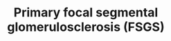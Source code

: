 ---
annotations:
- id: PW:0000301
  parent: disease pathway
  type: Pathway Ontology
  value: kidney failure pathway
- id: CL:1001005
  parent: native cell
  type: Cell Type Ontology
  value: glomerular capillary endothelial cell
- id: PW:0000301
  parent: disease pathway
  type: Pathway Ontology
  value: kidney failure pathway
- id: CL:1001005
  parent: native cell
  type: Cell Type Ontology
  value: glomerular capillary endothelial cell
- id: CL:1001005
  parent: native cell
  type: Cell Type Ontology
  value: glomerular capillary endothelial cell
authors:
- DMicael
- MaintBot
- Egonw
- Mkutmon
- Maxvanson
- DeSl
- Eweitz
description: Primary or idiopathic focal segmental glomerulosclerosis (FSGS) a cause
  of nephrotic syndrome in children and adolescents, as well as an important cause
  of end stage renal disease in adults. FSGS is mainly associated with foot process
  effacement, proliferation of mesangial, endothelial and epithelial cells in the
  early stages followed by collapse of glomerular capillaries leading to scarring.
  It may lead to dramatic manifestations such as proteinuria, hypoaluminemia, and
  hypertension. Also, there are many inheritable genetic abnormalities that can cause
  podocyte damage of FSGS caused by mutations in proteins that are important for podocyte
  function. The genes include CD2AP, MYO1E, WNT1, and LAMB2. On the far left, the
  diagram illustrates molecular interactions between a normal podocyte and matrix
  interactions. ACTN4 and SYNPO and DAG1 interacting with AGRN associate with the
  actin cytoskeleton; these actin associated proteins might play a role in maintaining
  podocyte and GBM architecture. DAG1 binds to UTRN, which in turn binds an actin
  filament, thus completing the link between the actin-based cytoskeleton and the
  extracellular matrix. Podocyte foot processes are anchored to the glomerular basement
  membrane (GBM) via ITGB1 and ITGA3 integrin complex and DAG1-UTRN complex. Transmembrane
  proteins such as LAMA5 and CD151 bind to ITGB1 and ITGA3, respectively. The intracellular
  integrins combine with cytoskeletal via intermediates which include TLN1, VCL, and
  PAX complex and the ILK, PARVA, and LIMS1 complex. (Guanghua Hu et. al 2013 - Biomedicine
  and Aging Pathology vol 3) Upon primary podocyte injury, there are multiple pathways
  involved in podocyte injury. "Sustaining NPHS1 and phosphorylation might contribute
  to both anti-apoptotic signaling and actin polymerization. The CD80 pathway may
  be targeted by TLR4 or blocking the binding of B7-1 to slit diaphragm structure
  proteins such as KIRREL2/3. PLAUR could be inhibited by interfering with binding
  of PLAUR and ITGAV/B3 integrin, inhibiting ITGB3 integrin activation, or inhibiting
  binding of ITGAV/B3 integrin to VTN. The notch pathway can be targeted by interfering
  with its upstream activation by blocking the TGF-Î²1 effect, inhibiting Î³-secretase,
  which is required for proteolytic receptor activation, or interfering with target
  gene transcription." (Reiser J. et al 2010 - Kidney Int vol 77) Post podocyte development,
  increased activation of NOTCH1 and WNT/CTNNB1 activities contribute to glomerulosclerosis.
  Expression of JAG1 on the ligand-expressing cell induces proteolytic cleavage of
  the Notch receptor on the signal-receiving cell, releasing the NOTCH1. DKK1 inhibits
  WNT1 binding to LRP5/6. By inhibiting the destruction of CTNNB1, CTNNB1 is stablilized.
  "The CTSL pathway could be targeted by specifically inhibiting CTSL expression or
  activity, shifting the equilibrium of SYNPO toward the phosphorylated form by inhibiting
  calcineurin-mediated dephosphorylation or enhancing PKA or CAMK2B-mediated phosphorylation,
  protecting SYNPO and DNM1 by compounds that bind to the CTSL cleavage site, or delivering
  cleavage-resistant SYNPO and DNM1 mutants." (Reiser J. et al 2010 - Kidney Int vol
  77) The destruction of podocyte's cytoskeleton architecture leads to lose of normal
  podocyte epitopes such as VIM, SYNPO, and WT1, and lose of cyclin-dependent kinase
  inhibitors CDKN1C and CDKN1B. Also, podocytes acquire proliferation of CDKN1A. This
  leads to podocytopenia which have been shown to cause primary FSGS and then followed
  by end-stage renal disease (ESRD). FSGS is also induced by microRNA-193a and its
  downregulation of WT1, destroying podocyte foot processes. There is insufficient
  evidence that segmental glomerular lesions can be caused by other drugs or toxins,
  apart from some used experimentally such as doxorubicin and puromycin aminonucleoside.  Treatments
  such as steroids, high-dose cyclosporine, ritxuximab can reduce proteinuria based
  on their immunosuppressive properties and through stabilization of the podocyte
  actin cytoskeleton.
last-edited: 2021-05-23
organisms:
- Mus musculus
redirect_from:
- /index.php/Pathway:WP2573
- /instance/WP2573
revision: null
schema-jsonld:
- '@context': https://schema.org/
  '@id': https://wikipathways.github.io/pathways/WP2573.html
  '@type': Dataset
  creator:
    '@type': Organization
    name: WikiPathways
  description: Primary or idiopathic focal segmental glomerulosclerosis (FSGS) a cause
    of nephrotic syndrome in children and adolescents, as well as an important cause
    of end stage renal disease in adults. FSGS is mainly associated with foot process
    effacement, proliferation of mesangial, endothelial and epithelial cells in the
    early stages followed by collapse of glomerular capillaries leading to scarring.
    It may lead to dramatic manifestations such as proteinuria, hypoaluminemia, and
    hypertension. Also, there are many inheritable genetic abnormalities that can
    cause podocyte damage of FSGS caused by mutations in proteins that are important
    for podocyte function. The genes include CD2AP, MYO1E, WNT1, and LAMB2. On the
    far left, the diagram illustrates molecular interactions between a normal podocyte
    and matrix interactions. ACTN4 and SYNPO and DAG1 interacting with AGRN associate
    with the actin cytoskeleton; these actin associated proteins might play a role
    in maintaining podocyte and GBM architecture. DAG1 binds to UTRN, which in turn
    binds an actin filament, thus completing the link between the actin-based cytoskeleton
    and the extracellular matrix. Podocyte foot processes are anchored to the glomerular
    basement membrane (GBM) via ITGB1 and ITGA3 integrin complex and DAG1-UTRN complex.
    Transmembrane proteins such as LAMA5 and CD151 bind to ITGB1 and ITGA3, respectively.
    The intracellular integrins combine with cytoskeletal via intermediates which
    include TLN1, VCL, and PAX complex and the ILK, PARVA, and LIMS1 complex. (Guanghua
    Hu et. al 2013 - Biomedicine and Aging Pathology vol 3) Upon primary podocyte
    injury, there are multiple pathways involved in podocyte injury. "Sustaining NPHS1
    and phosphorylation might contribute to both anti-apoptotic signaling and actin
    polymerization. The CD80 pathway may be targeted by TLR4 or blocking the binding
    of B7-1 to slit diaphragm structure proteins such as KIRREL2/3. PLAUR could be
    inhibited by interfering with binding of PLAUR and ITGAV/B3 integrin, inhibiting
    ITGB3 integrin activation, or inhibiting binding of ITGAV/B3 integrin to VTN.
    The notch pathway can be targeted by interfering with its upstream activation
    by blocking the TGF-Î²1 effect, inhibiting Î³-secretase, which is required for
    proteolytic receptor activation, or interfering with target gene transcription."
    (Reiser J. et al 2010 - Kidney Int vol 77) Post podocyte development, increased
    activation of NOTCH1 and WNT/CTNNB1 activities contribute to glomerulosclerosis.
    Expression of JAG1 on the ligand-expressing cell induces proteolytic cleavage
    of the Notch receptor on the signal-receiving cell, releasing the NOTCH1. DKK1
    inhibits WNT1 binding to LRP5/6. By inhibiting the destruction of CTNNB1, CTNNB1
    is stablilized. "The CTSL pathway could be targeted by specifically inhibiting
    CTSL expression or activity, shifting the equilibrium of SYNPO toward the phosphorylated
    form by inhibiting calcineurin-mediated dephosphorylation or enhancing PKA or
    CAMK2B-mediated phosphorylation, protecting SYNPO and DNM1 by compounds that bind
    to the CTSL cleavage site, or delivering cleavage-resistant SYNPO and DNM1 mutants."
    (Reiser J. et al 2010 - Kidney Int vol 77) The destruction of podocyte's cytoskeleton
    architecture leads to lose of normal podocyte epitopes such as VIM, SYNPO, and
    WT1, and lose of cyclin-dependent kinase inhibitors CDKN1C and CDKN1B. Also, podocytes
    acquire proliferation of CDKN1A. This leads to podocytopenia which have been shown
    to cause primary FSGS and then followed by end-stage renal disease (ESRD). FSGS
    is also induced by microRNA-193a and its downregulation of WT1, destroying podocyte
    foot processes. There is insufficient evidence that segmental glomerular lesions
    can be caused by other drugs or toxins, apart from some used experimentally such
    as doxorubicin and puromycin aminonucleoside.  Treatments such as steroids, high-dose
    cyclosporine, ritxuximab can reduce proteinuria based on their immunosuppressive
    properties and through stabilization of the podocyte actin cytoskeleton.
  keywords:
  - ACTN4
  - Agrn
  - Akt1
  - Camk2b
  - Cd151
  - Cd2ap
  - Cd80
  - Cdh2
  - Cdkn1a
  - Cdkn1b
  - Cdkn1c
  - Cldn1
  - Col4a3
  - Col4a4
  - Col4a5
  - Cr1l
  - CsA
  - Ctnnb1
  - Ctsl
  - Dag1
  - Dkk1
  - Dnm1
  - Fat1
  - Fyn
  - Ilk
  - Inf2
  - Irf6
  - Itga3
  - Itgav
  - Itgb1
  - Itgb3
  - Itgb4
  - Jag1
  - Kirrel2
  - Kirrel3
  - Krt8
  - Lama5
  - Lamb2
  - Lims1
  - Lmx1b
  - Lrp5
  - Lrp6
  - MT-TL1
  - MYCOPHENOLATE MOFETIL
  - Mki67
  - Mme
  - Myh9
  - Myo1e
  - Nck1
  - Notch1
  - Nphs1
  - Nphs2
  - PARVA
  - Pax2
  - Pcna
  - Plaur
  - Plce1
  - Plcg1
  - Podxl
  - Ptk2
  - Ptpro
  - RITUXIMAB
  - Scarb2
  - Smarcal1
  - Synpo
  - Tgfb1
  - Tln1
  - Tlr4
  - Trpc6
  - Utrn
  - Vcl
  - Vim
  - Vtn
  - WNT1
  - Wt1
  - Ywhaq
  license: CC0
  name: Primary focal segmental glomerulosclerosis (FSGS)
seo: CreativeWork
title: Primary focal segmental glomerulosclerosis (FSGS)
wpid: WP2573
---